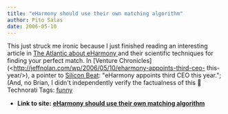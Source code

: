 ```yaml
---
title: "eHarmony should use their own matching algorithm"
author: Pito Salas
date: 2006-05-10
---
```


This just struck me ironic because I just finished reading an interesting
article in [The Atlantic about eHarmony
](<http://www.theatlantic.com/doc/prem/200603/online-love>)and their
scientific techniques for finding your perfect match. In [Venture
Chronicles](<http://jeffnolan.com/wp/2006/05/10/eharmony-appoints-third-ceo-
this-year/>), a pointer to [Silicon
Beat](<http://www.siliconbeat.com/entries/2006/05/09/whats_up_at_eharmony_appoints_third_ceo_this_year.html>):
"eHarmony appoints third CEO this year."; (And, no Brian, I didn't
independently verify the factualness of this 🙂 Technorati Tags:
[funny](<http://www.technorati.com/tag/funny>)


* **Link to site:** **[eHarmony should use their own matching algorithm](None)**
